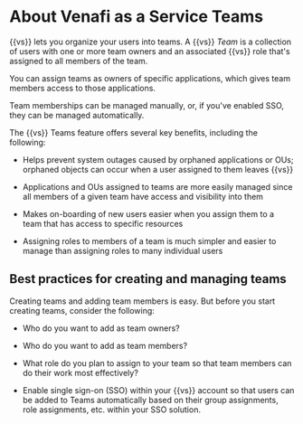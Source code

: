 # About Venafi as a Service Teams

{{vs}} lets you organize your users into teams. A {{vs}} *Team* is a collection
of users with one or more team owners and an associated {{vs}} role that's
assigned to all members of the team.

You can assign teams as owners of specific applications, which gives team
members access to those applications.

Team memberships can be managed manually, or, if you've enabled SSO, they can be
managed automatically.

The {{vs}} Teams feature offers several key benefits, including the following:

* Helps prevent system outages caused by orphaned applications or OUs; orphaned
  objects can occur when a user assigned to them leaves {{vs}}

* Applications and OUs assigned to teams are more easily managed since all
  members of a given team have access and visibility into them

* Makes on-boarding of new users easier when you assign them to a team that has
  access to specific resources

* Assigning roles to members of a team is much simpler and easier to manage than
  assigning roles to many individual users

## Best practices for creating and managing teams

Creating teams and adding team members is easy. But before you start creating
teams, consider the following:

* Who do you want to add as team owners?

* Who do you want to add as team members?

* What role do you plan to assign to your team so that team members can do their
  work most effectively?

* Enable single sign-on (SSO) within your {{vs}} account so that users can be
  added to Teams automatically based on their group assignments, role
  assignments, etc. within your SSO solution.
